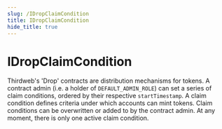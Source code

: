 ```yaml
---
slug: /IDropClaimCondition
title: IDropClaimCondition
hide_title: true
---
```


# IDropClaimCondition

Thirdweb&#39;s &#39;Drop&#39; contracts are distribution mechanisms for tokens. A contract admin (i.e. a holder of `DEFAULT_ADMIN_ROLE`) can set a series of claim conditions, ordered by their respective `startTimestamp`. A claim condition defines criteria under which accounts can mint tokens. Claim conditions can be overwritten or added to by the contract admin. At any moment, there is only one active claim condition.
